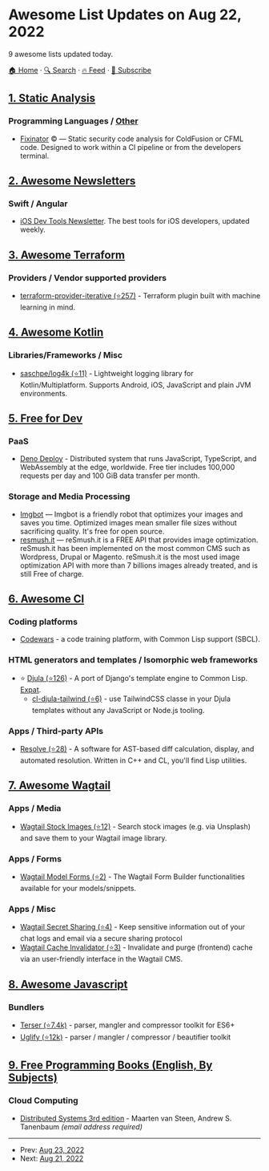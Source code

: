 # Awesome List Updates on Aug 22, 2022

9 awesome lists updated today.

[🏠 Home](/README.md) · [🔍 Search](https://test.trackawesomelist.com/search/) · [🔥 Feed](https://test.trackawesomelist.com/feed.xml) · [📮 Subscribe](https://trackawesomelist.us17.list-manage.com/subscribe?u=d2f0117aa829c83a63ec63c2f&id=36a103854c)



## [1. Static Analysis](/content/analysis-tools-dev/static-analysis/README.md)

### Programming Languages / [Other](#other-1)

*   [Fixinator](https://fixinator.app) :copyright: — Static security code analysis for ColdFusion or CFML code. Designed to work within a CI pipeline or from the developers terminal.

## [2. Awesome Newsletters](/content/zudochkin/awesome-newsletters/README.md)

### Swift / Angular

*   [iOS Dev Tools Newsletter](https://iosdev.tools/). The best tools for iOS developers, updated weekly.

## [3. Awesome Terraform](/content/shuaibiyy/awesome-terraform/README.md)

### Providers / Vendor supported providers

*   [terraform-provider-iterative (⭐257)](https://github.com/iterative/terraform-provider-iterative) - Terraform plugin built with machine learning in mind.

## [4. Awesome Kotlin](/content/KotlinBy/awesome-kotlin/README.md)

### Libraries/Frameworks / Misc

*   [saschpe/log4k (⭐11)](https://github.com/saschpe/log4k) - Lightweight logging library for Kotlin/Multiplatform. Supports Android, iOS, JavaScript and plain JVM environments.

## [5. Free for Dev](/content/ripienaar/free-for-dev/README.md)

### PaaS

*   [Deno Deploy](https://deno.com/deploy) - Distributed system that runs JavaScript, TypeScript, and WebAssembly at the edge, worldwide. Free tier includes 100,000 requests per day and 100 GiB data transfer per month.

### Storage and Media Processing

*   [Imgbot](https://github.com/marketplace/imgbot) — Imgbot is a friendly robot that optimizes your images and saves you time. Optimized images mean smaller file sizes without sacrificing quality. It's free for open source.
*   [resmush.it](https://resmush.it) — reSmush.it is a FREE API that provides image optimization. reSmush.it has been implemented on the most common CMS such as Wordpress, Drupal or Magento. reSmush.it is the most used image optimization API with more than 7 billions images already treated, and is still Free of charge.

## [6. Awesome Cl](/content/CodyReichert/awesome-cl/README.md)

### Coding platforms

*   [Codewars](https://docs.codewars.com/languages/commonlisp/) - a code training platform, with Common Lisp support (SBCL).

### HTML generators and templates / Isomorphic web frameworks

*   ⭐ [Djula (⭐126)](https://github.com/mmontone/djula) - A port of Django's template engine to Common Lisp. [Expat](https://directory.fsf.org/wiki/License:Expat).
    *   [cl-djula-tailwind (⭐6)](https://github.com/rajasegar/cl-djula-tailwind) - use TailwindCSS classe in your Djula templates without any JavaScript or Node.js tooling.

### Apps / Third-party APIs

*   [Resolve (⭐28)](https://github.com/GrammaTech/resolve) - A software for AST-based diff calculation, display, and automated resolution. Written in C++ and CL, you'll find Lisp utilities.

## [7. Awesome Wagtail](/content/springload/awesome-wagtail/README.md)

### Apps / Media

*   [Wagtail Stock Images (⭐12)](https://github.com/vicktornl/wagtail-stock-images) - Search stock images (e.g. via Unsplash) and save them to your Wagtail image library.

### Apps / Forms

*   [Wagtail Model Forms (⭐2)](https://github.com/vicktornl/wagtail-model-forms) - The Wagtail Form Builder functionalities available for your models/snippets.

### Apps / Misc

*   [Wagtail Secret Sharing (⭐4)](https://github.com/vicktornl/wagtail-secret-sharing) - Keep sensitive information out of your chat logs and email via a secure sharing protocol
*   [Wagtail Cache Invalidator (⭐3)](https://github.com/vicktornl/wagtail-cache-invalidator) - Invalidate and purge (frontend) cache via an user-friendly interface in the Wagtail CMS.

## [8. Awesome Javascript](/content/sorrycc/awesome-javascript/README.md)

### Bundlers

*   [Terser (⭐7.4k)](https://github.com/terser/terser) - parser, mangler and compressor toolkit for ES6+
*   [Uglify (⭐12k)](https://github.com/mishoo/UglifyJS) - parser / mangler / compressor / beautifier toolkit

## [9. Free Programming Books (English, By Subjects)](/content/EbookFoundation/free-programming-books/books/free-programming-books-subjects/README.md)

### Cloud Computing

*   [Distributed Systems 3rd edition](https://www.distributed-systems.net/index.php/books/ds3/) - Maarten van Steen, Andrew S. Tanenbaum *(email address required)*

---

- Prev: [Aug 23, 2022](/content/2022/08/23/README.md)
- Next: [Aug 21, 2022](/content/2022/08/21/README.md)